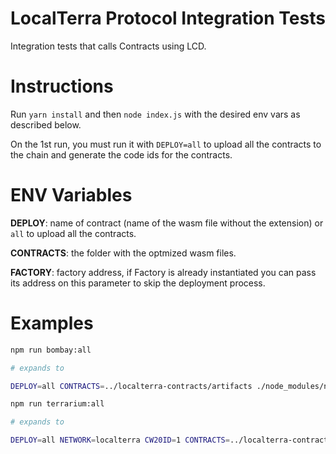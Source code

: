 # LocalTerra Protocol Integration Tests

Integration tests that calls Contracts using LCD.

# Instructions

Run `yarn install` and then `node index.js` with the desired env vars as described below.

On the 1st run, you must run it with `DEPLOY=all` to upload all the contracts to the chain and generate the code ids for the contracts.

# ENV Variables

**DEPLOY**: name of contract (name of the wasm file without the extension) or `all` to upload all the contracts.

**CONTRACTS**: the folder with the optmized wasm files.

**FACTORY**: factory address, if Factory is already instantiated you can pass its address on this parameter to skip the deployment process.

# Examples

```bash
npm run bombay:all

# expands to

DEPLOY=all CONTRACTS=../localterra-contracts/artifacts ./node_modules/node/bin/node index.js
```

```bash
npm run terrarium:all

# expands to

DEPLOY=all NETWORK=localterra CW20ID=1 CONTRACTS=../localterra-contracts/artifacts ./node_modules/node/bin/node index.js
```
